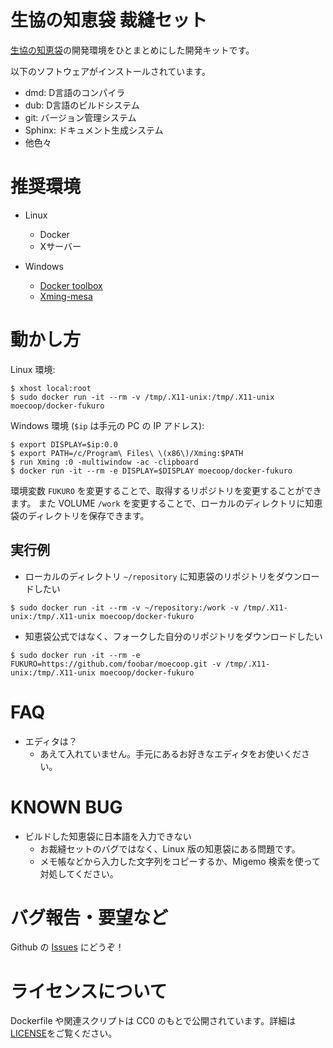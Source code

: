 # 生協の知恵袋 裁縫セット
[生協の知恵袋](https://github.com/coop-mojo/moecoop)の開発環境をひとまとめにした開発キットです。

以下のソフトウェアがインストールされています。

- dmd: D言語のコンパイラ
- dub: D言語のビルドシステム
- git: バージョン管理システム
- Sphinx: ドキュメント生成システム
- 他色々

# 推奨環境
- Linux
  - Docker
  - Xサーバー

- Windows
  - [Docker toolbox](https://www.docker.com/products/docker-toolbox)
  - [Xming-mesa](http://www.straightrunning.com/XmingNotes/)

# 動かし方

Linux 環境:
```
$ xhost local:root
$ sudo docker run -it --rm -v /tmp/.X11-unix:/tmp/.X11-unix moecoop/docker-fukuro
```

Windows 環境 (`$ip` は手元の PC の IP アドレス):
```
$ export DISPLAY=$ip:0.0
$ export PATH=/c/Program\ Files\ \(x86\)/Xming:$PATH
$ run Xming :0 -multiwindow -ac -clipboard
$ docker run -it --rm -e DISPLAY=$DISPLAY moecoop/docker-fukuro
```

環境変数 `FUKURO` を変更することで、取得するリポジトリを変更することができます。
また VOLUME `/work` を変更することで、ローカルのディレクトリに知恵袋のディレクトリを保存できます。

## 実行例
- ローカルのディレクトリ `~/repository` に知恵袋のリポジトリをダウンロードしたい
```
$ sudo docker run -it --rm -v ~/repository:/work -v /tmp/.X11-unix:/tmp/.X11-unix moecoop/docker-fukuro
```

- 知恵袋公式ではなく、フォークした自分のリポジトリをダウンロードしたい
```
$ sudo docker run -it --rm -e FUKURO=https://github.com/foobar/moecoop.git -v /tmp/.X11-unix:/tmp/.X11-unix moecoop/docker-fukuro
```

# FAQ
- エディタは？
  - あえて入れていません。手元にあるお好きなエディタをお使いください。

# KNOWN BUG
- ビルドした知恵袋に日本語を入力できない
  - お裁縫セットのバグではなく、Linux 版の知恵袋にある問題です。
  - メモ帳などから入力した文字列をコピーするか、Migemo 検索を使って対処してください。

# バグ報告・要望など
Github の [Issues](https://github.com/coop-mojo/docker-fukuro/issues) にどうぞ！

# ライセンスについて
Dockerfile や関連スクリプトは CC0 のもとで公開されています。詳細は[LICENSE](LICENSE)をご覧ください。
